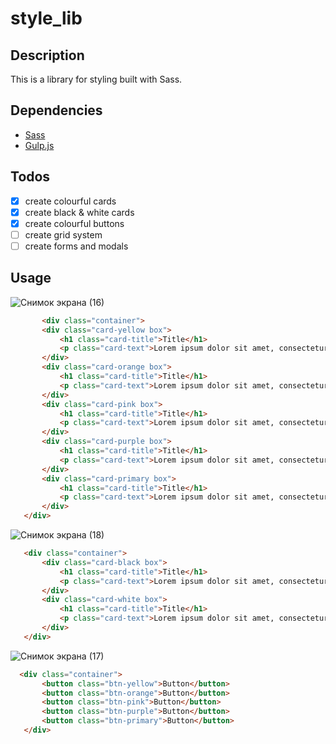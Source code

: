 # style_lib

## Description
This is a library for styling built with Sass.
## Dependencies
- [Sass](https://sass-lang.com/)
- [Gulp.js](https://gulpjs.com/)

## Todos
- [x] create colourful cards
- [x] create black & white cards
- [x] create colourful buttons
- [ ] create grid system
- [ ] create forms and modals

## Usage
![Снимок экрана (16)](https://user-images.githubusercontent.com/84850871/168440097-db41912c-eb5f-4348-a358-434aad4c4e0c.png)
 ```html
        <div class="container">
        <div class="card-yellow box">
            <h1 class="card-title">Title</h1>
            <p class="card-text">Lorem ipsum dolor sit amet, consectetur adipisicing elit. Accusamus, atque.</p>
        </div>
        <div class="card-orange box">
            <h1 class="card-title">Title</h1>
            <p class="card-text">Lorem ipsum dolor sit amet, consectetur adipisicing elit. Accusamus, atque.</p>
        </div>
        <div class="card-pink box">
            <h1 class="card-title">Title</h1>
            <p class="card-text">Lorem ipsum dolor sit amet, consectetur adipisicing elit. Accusamus, atque.</p>
        </div>
        <div class="card-purple box">
            <h1 class="card-title">Title</h1>
            <p class="card-text">Lorem ipsum dolor sit amet, consectetur adipisicing elit. Accusamus, atque.</p>
        </div>
        <div class="card-primary box">
            <h1 class="card-title">Title</h1>
            <p class="card-text">Lorem ipsum dolor sit amet, consectetur adipisicing elit. Accusamus, atque.</p>
        </div>
    </div>
 ```

![Снимок экрана (18)](https://user-images.githubusercontent.com/84850871/168440103-b3e4fc48-bdec-4de1-b999-db0b9de41d96.png)
 ```html
    <div class="container">
        <div class="card-black box">
            <h1 class="card-title">Title</h1>
            <p class="card-text">Lorem ipsum dolor sit amet, consectetur adipisicing elit. Accusamus, atque.</p>
        </div>
        <div class="card-white box">
            <h1 class="card-title">Title</h1>
            <p class="card-text">Lorem ipsum dolor sit amet, consectetur adipisicing elit. Accusamus, atque.</p>
        </div>
    </div>
```

![Снимок экрана (17)](https://user-images.githubusercontent.com/84850871/168440114-e9d8bb60-9cde-430e-aec9-f7f4100d90db.png)
 ```html
   <div class="container">
        <button class="btn-yellow">Button</button>
        <button class="btn-orange">Button</button>
        <button class="btn-pink">Button</button>
        <button class="btn-purple">Button</button>
        <button class="btn-primary">Button</button>
    </div>
```


